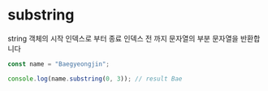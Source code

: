 # substring

string 객체의 시작 인덱스로 부터 종료 인덱스 전 까지 문자열의 부분 문자열을 반환합니다

```js
const name = "Baegyeongjin";

console.log(name.substring(0, 3)); // result Bae
```
